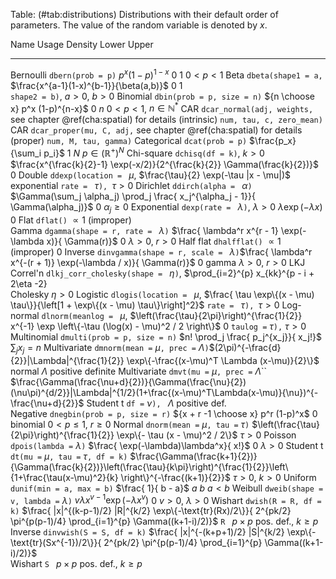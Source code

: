 Table: (#tab:distributions) Distributions with their default order of parameters. The value of the random variable
is denoted by $x$.

  Name          Usage                                       Density                                                                                                                                                      Lower Upper
  ------------- ------------------------------------------- ------------------------------------------------------------------------------------------------------------------------------------------------------------ ----- -----    
  Bernoulli     `dbern(prob = p)`                           $p^x (1 - p)^{1 -x}$                                                                                                                                         $0$   $1$ 
                $0 < p < 1$
  Beta          `dbeta(shape1 = a,`                         $\frac{x^{a-1}(1-x)^{b-1}}{\beta(a,b)}$                                                                                                                      $0$   $1$    
                `shape2 = b)`, $a > 0$, $b > 0$
  Binomial      `dbin(prob = p, size = n)`                  ${n \choose x} p^x (1-p)^{n-x}$                                                                                                                              $0$   $n$
                $0 < p < 1$, $n \in \mathbb{N}^*$
  CAR           `dcar_normal(adj, weights,`                 see chapter \@ref(cha:spatial) for details
   (intrinsic)  `num, tau, c, zero_mean)`
  CAR           `dcar_proper(mu, C, adj,`                   see chapter \@ref(cha:spatial) for details
   (proper)     `num, M, tau, gamma)`
  Categorical   `dcat(prob = p)`                            $\frac{p_x}{\sum_i p_i}$                                                                                                                                     $1$   $N$ 
                $p \in (\mathbb{R}^+)^N$
  Chi-square    `dchisq(df = k)`, $k > 0$                   $\frac{x^{\frac{k}{2}-1} \exp(-x/2)}{2^{\frac{k}{2}} \Gamma(\frac{k}{2})}$                                                                                   $0$ 
  Double        `ddexp(location = ` $\mu$,                  $\frac{\tau}{2} \exp(-\tau |x - \mu|)$
   exponential  `rate = ` $\tau$`), `$\tau > 0$
  Dirichlet     `ddirch(alpha = ` $\alpha$`)`               $\Gamma(\sum_j \alpha_j) \prod_j \frac{ x_j^{\alpha_j - 1}}{ \Gamma(\alpha_j)}$                                                                              $0$
                $\alpha_j \geq 0$
  Exponential   `dexp(rate = ` $\lambda$`)`, $\lambda > 0$  $\lambda \exp(-\lambda x)$                                                                                                                                   $0$
  Flat          `dflat()`                                   $\propto 1$ (improper)                    
  Gamma         `dgamma(shape = r, rate = ` $\lambda$`)`    $\frac{ \lambda^r x^{r - 1} \exp(-\lambda x)}{ \Gamma(r)}$                                                                                                   $0$
                $\lambda > 0$, $r > 0$
  Half flat     `dhalfflat()`                               $\propto 1$ (improper)                                                                                                                                       $0$
  Inverse       `dinvgamma(shape = r, scale = ` $\lambda$`)`$\frac{ \lambda^r x^{-(r + 1)} \exp(-\lambda / x)}{ \Gamma(r)}$                                                                                              $0$
   gamma        $\lambda > 0$, $r > 0$
  LKJ Correl'n  `dlkj_corr_cholesky(shape = ` $\eta$`)`,    $\prod_{i=2}^{p} x_{kk}^{p - i + 2\eta -2}    
   Cholesky     $\eta > 0$
  Logistic      `dlogis(location = ` $\mu$,                 $\frac{ \tau \exp\{(x - \mu) \tau\}}{\left[1 + \exp\{(x - \mu) \tau\}\right]^2}$
                `rate = ` $\tau$`), `$\tau > 0$
  Log-normal    `dlnorm(meanlog = ` $\mu$,                  $\left(\frac{\tau}{2\pi}\right)^{\frac{1}{2}} x^{-1} \exp \left\{-\tau (\log(x) - \mu)^2 / 2 \right\}$                                                       $0$
                `taulog =` $\tau$`),` $\tau > 0$
  Multinomial   `dmulti(prob = p, size = n)`                $n! \prod_j \frac{ p_j^{x_j}}{ x_j!}$
                $\sum_j x_j = n$
  Multivariate  `dmnorm(mean =` $\mu$`, prec =` $\Lambda$`)`$(2\pi)^{-\frac{d}{2}}|\Lambda|^{\frac{1}{2}} \exp\{-\frac{(x-\mu)^T \Lambda (x-\mu)}{2}\}$
  normal        $\Lambda$ positive definite
  Multivariate  `dmvt(mu =` $\mu$`, prec =` $\Lambda$``     $\frac{\Gamma(\frac{\nu+d}{2})}{\Gamma(\frac{\nu}{2})(\nu\pi)^{d/2}}|\Lambda|^{1/2}(1+\frac{(x-\mu)^T\Lambda(x-\mu)}{\nu})^{-\frac{\nu+d}{2}}$
  Student t     `df =` $\nu$`), ` $\Lambda$ positive def.  
  Negative      `dnegbin(prob = p, size = r)`               ${x + r -1 \choose x} p^r (1-p)^x$                                                                                                                           $0$
  binomial      $0 < p \leq 1$, $r \geq 0$
  Normal        `dnorm(mean =` $\mu$`, tau =` $\tau$`)`     $\left(\frac{\tau}{2\pi}\right)^{\frac{1}{2}} \exp\{- \tau (x - \mu)^2 / 2\}$ 
                $\tau > 0$
  Poisson       `dpois(lambda =` $\lambda$`)`               $\frac{ \exp(-\lambda)\lambda^x}{ x!}$                                                                                                                       $0$ 
                $\lambda > 0$
  Student t     `dt(mu =` $\mu$`, tau =` $\tau$`, df = k)`  $\frac{\Gamma(\frac{k+1}{2})}{\Gamma(\frac{k}{2})}\left(\frac{\tau}{k\pi}\right)^{\frac{1}{2}}\left\{1+\frac{\tau(x-\mu)^2}{k} \right\}^{-\frac{(k+1)}{2}}$
                $\tau > 0$, $k > 0$
  Uniform       `dunif(min = a, max = b)`                   $\frac{ 1}{ b - a}$                                                                                                                                          $a$   $b$
                $a < b$
  Weibull       `dweib(shape = v, lambda =` $\lambda$`)`    $v  \lambda  x^{v - 1} \exp (- \lambda x^v)$                                                                                                                 $0$
                $v > 0$, $\lambda > 0$
  Wishart       `dwish(R = R, df = k)`                      $\frac{ |x|^{(k-p-1)/2} |R|^{k/2} \exp\{-\text{tr}(Rx)/2\}}{ 2^{pk/2} \pi^{p(p-1)/4} \prod_{i=1}^{p} \Gamma((k+1-i)/2)}$ 
                `R ` $p \times p$ pos. def., $k \geq p$
  Inverse       `dinvwish(S = S, df = k)`                   $\frac{ |x|^{-(k+p+1)/2} |S|^{k/2} \exp\{-\text{tr}(Sx^{-1})/2\}}{ 2^{pk/2} \pi^{p(p-1)/4} \prod_{i=1}^{p} \Gamma((k+1-i)/2)}$              
  Wishart       `S ` $p \times p$ pos. def., $k \geq p$

